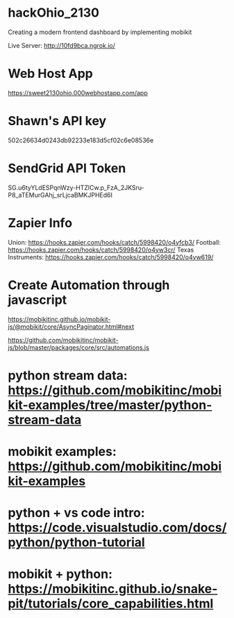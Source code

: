 # hackOhio_2130
 Creating a modern frontend dashboard by implementing mobikit

 Live Server:
http://10fd9bca.ngrok.io/

# Web Host App
https://sweet2130ohio.000webhostapp.com/app

 # Shawn's API key
 502c26634d0243db92233e183d5cf02c6e08536e  

 # SendGrid API Token
 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

 # Zapier Info
Union: https://hooks.zapier.com/hooks/catch/5998420/o4yfcb3/
Football: https://hooks.zapier.com/hooks/catch/5998420/o4yw3cr/
Texas Instruments: https://hooks.zapier.com/hooks/catch/5998420/o4yw619/

# Create Automation through javascript
https://mobikitinc.github.io/mobikit-js/@mobikit/core/AsyncPaginator.html#next

https://github.com/mobikitinc/mobikit-js/blob/master/packages/core/src/automations.js


# python stream data: https://github.com/mobikitinc/mobikit-examples/tree/master/python-stream-data

# mobikit examples: https://github.com/mobikitinc/mobikit-examples

# python + vs code intro: https://code.visualstudio.com/docs/python/python-tutorial

# mobikit + python: https://mobikitinc.github.io/snake-pit/tutorials/core_capabilities.html